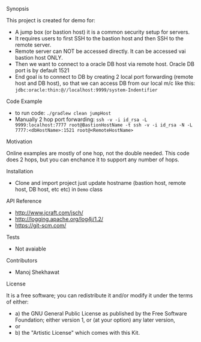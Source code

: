 Synopsis

This project is created for demo for:
 - A jump box (or bastion host) it is a common security setup for servers. 
 - It requires users to first SSH to the bastion host and then SSH to the remote server. 
 - Remote server can NOT be accessed directly. It can be accessed vai bastion host ONLY.
 - Then we want to connect to a oracle DB host via remote host. Oracle DB port is by default 1521 
 - End goal is to connect to DB by creating 2 local port forwarding (remote host and DB host), so that we can access DB from our local m/c like this: ```jdbc:oracle:thin:@//localhost:9999/system-Indentifier```

Code Example
- to run code: ```./gradlew clean jumpHost```
- Manually 2 hop port forwarding: ```ssh -v -i id_rsa -L 9999:localhost:7777 root@BastionHostName -t ssh -v -i id_rsa -N -L 7777:<dbHostName>:1521 root@<RemoteHostName>```

Motivation

 Online examples are mostly of one hop, not the double needed. This code does 2 hops, but you can enchance it to support any number of hops.

Installation
- Clone and import project just update hostname (bastion host, remote host, DB host, etc etc) in ```Demo``` class

API Reference
- http://www.jcraft.com/jsch/
- http://logging.apache.org/log4j/1.2/
- https://git-scm.com/


Tests
- Not avaiable

Contributors

- Manoj Shekhawat

License

It is a free software; you can redistribute it and/or modify it under the terms of either:
- a) the GNU General Public License as published by the Free Software Foundation; either version 1, or (at your option) any later version,
-   or
- b) the "Artistic License" which comes with this Kit.